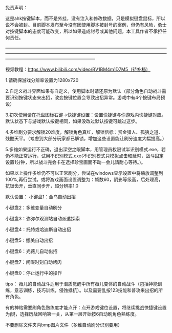 免责声明：

这是ahk按键脚本，而不是外挂，没有注入和修改数据，只是模拟键盘鼠标，所以说不会被封。目前脚本发布至今没有因使用脚本被封号的案例，但仍有风险，勇士对按键脚本的态度可能改变，所以如果造成封号或其他问题，本工具作者不承担任何责任。

————————————————————————————————————————————————————————————————————————————————————————————

视频教程：https://www.bilibili.com/video/BV1BM4m1D7M5（待补档）

1.请确保游戏分辨率设置为1280x720

2.自定义战斗界面如果有自定义，使用脚本时请还原为默认（部分角色自动战斗需要识别按键状态来出招，改变按键位置会导致出招异常。游戏中有4个按键布局预设）

3.初次使用请在托盘图标右键→快捷键设置：设置快捷键与你游戏内快捷键对应。默认状态下与游戏默认按键相同，如果没改过默认按键可跳过这步。

4.多维刷分要求解锁20难度，解锁角色真红，解锁信标：赏金猎人、孤狼之道、残酷天平。（考虑到大部分玩家都已解锁，增加这些设置能让刷分速度大幅提高。）

5.多维如果运行不正确，退出深空之眼脚本，用管理员权限试半识别模式.exe，若仍不能正常运行，试用不识别模式.exe(不识别模式只模拟点击和延时，战斗固定设置1分钟，所以战斗完会卡在选择珍宝画面不动一会儿请耐心等待。)。

如果以上操作多维仍不可以正常刷分，尝试在windows显示设置中将缩放调整到100%,再行尝试。或将游戏画面设置调整为：帧数60，阴影等级高，后处理高，抗锯齿开，垂直同步开，超分辨率1.0


默认设置：
小键盘1：金乌自动出招

小键盘2：多维变量自动刷分

小键盘3：弥弥尔观测站自动派遣探索

小键盘4：托特或哈迪斯自动出招

小键盘5：娜美自动出招

小键盘6：光薇儿自动出招

小键盘7：闲暇时刻自动烤肉

小键盘0：停止运行中的操作

tips：
薇儿的自动战斗适用于潜质觉醒中所有薇儿变体的自动战斗（包括神能训练，意志训练，技巧训练，侵蚀抵抗）。以及需要乱按123技能和普攻来出招的所有角色。

有的神格需要刷角色熟练度才能点开：点开游戏键位设置，将继续挑战快捷键设置为j键，选择历战回响第一关，从第一层开始按6自动刷角色熟练度。

不要删除文件夹内bmp图片文件（多维自动刷分识别要用）

